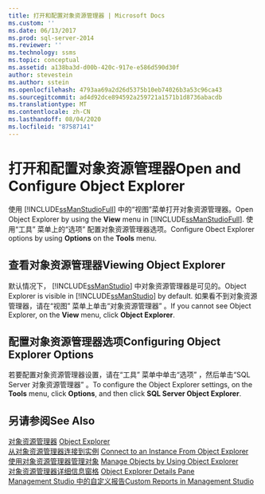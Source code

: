 ```yaml
---
title: 打开和配置对象资源管理器 | Microsoft Docs
ms.custom: ''
ms.date: 06/13/2017
ms.prod: sql-server-2014
ms.reviewer: ''
ms.technology: ssms
ms.topic: conceptual
ms.assetid: a138ba3d-d00b-420c-917e-e586d590d30f
author: stevestein
ms.author: sstein
ms.openlocfilehash: 4793aa69a2d26d5375b10eb74026b3a53c96ca43
ms.sourcegitcommit: ad4d92dce894592a259721a1571b1d8736abacdb
ms.translationtype: MT
ms.contentlocale: zh-CN
ms.lasthandoff: 08/04/2020
ms.locfileid: "87587141"
---
```

# <a name="open-and-configure-object-explorer"></a><span data-ttu-id="d7d12-102">打开和配置对象资源管理器</span><span class="sxs-lookup"><span data-stu-id="d7d12-102">Open and Configure Object Explorer</span></span>
  <span data-ttu-id="d7d12-103">使用 [!INCLUDE[ssManStudioFull](../../includes/ssmanstudiofull-md.md)] 中的“视图”菜单打开对象资源管理器。</span><span class="sxs-lookup"><span data-stu-id="d7d12-103">Open Object Explorer by using the **View** menu in [!INCLUDE[ssManStudioFull](../../includes/ssmanstudiofull-md.md)].</span></span> <span data-ttu-id="d7d12-104">使用“工具”  菜单上的“选项”  配置对象资源管理器选项。</span><span class="sxs-lookup"><span data-stu-id="d7d12-104">Configure Obect Explorer options by using **Options** on the **Tools** menu.</span></span>  
  
## <a name="viewing-object-explorer"></a><span data-ttu-id="d7d12-105">查看对象资源管理器</span><span class="sxs-lookup"><span data-stu-id="d7d12-105">Viewing Object Explorer</span></span>  
 <span data-ttu-id="d7d12-106">默认情况下， [!INCLUDE[ssManStudio](../../includes/ssmanstudio-md.md)] 中对象资源管理器是可见的。</span><span class="sxs-lookup"><span data-stu-id="d7d12-106">Object Explorer is visible in [!INCLUDE[ssManStudio](../../includes/ssmanstudio-md.md)] by default.</span></span> <span data-ttu-id="d7d12-107">如果看不到对象资源管理器，请在“视图”  菜单上单击“对象资源管理器”  。</span><span class="sxs-lookup"><span data-stu-id="d7d12-107">If you cannot see Object Explorer, on the **View** menu, click **Object Explorer**.</span></span>  
  
## <a name="configuring-object-explorer-options"></a><span data-ttu-id="d7d12-108">配置对象资源管理器选项</span><span class="sxs-lookup"><span data-stu-id="d7d12-108">Configuring Object Explorer Options</span></span>  
 <span data-ttu-id="d7d12-109">若要配置对象资源管理器设置，请在“工具”  菜单中单击“选项”  ，然后单击“SQL Server 对象资源管理器”  。</span><span class="sxs-lookup"><span data-stu-id="d7d12-109">To configure the Object Explorer settings, on the **Tools** menu, click **Options**, and then click **SQL Server Object Explorer**.</span></span>  
  
## <a name="see-also"></a><span data-ttu-id="d7d12-110">另请参阅</span><span class="sxs-lookup"><span data-stu-id="d7d12-110">See Also</span></span>  
 <span data-ttu-id="d7d12-111">[对象资源管理器](object-explorer.md) </span><span class="sxs-lookup"><span data-stu-id="d7d12-111">[Object Explorer](object-explorer.md) </span></span>  
 <span data-ttu-id="d7d12-112">[从对象资源管理器连接到实例](connect-to-an-instance-from-object-explorer.md) </span><span class="sxs-lookup"><span data-stu-id="d7d12-112">[Connect to an Instance From Object Explorer](connect-to-an-instance-from-object-explorer.md) </span></span>  
 <span data-ttu-id="d7d12-113">[使用对象资源管理器管理对象](manage-objects-by-using-object-explorer.md) </span><span class="sxs-lookup"><span data-stu-id="d7d12-113">[Manage Objects by Using Object Explorer](manage-objects-by-using-object-explorer.md) </span></span>  
 <span data-ttu-id="d7d12-114">[对象资源管理器详细信息窗格](object-explorer-details-pane.md) </span><span class="sxs-lookup"><span data-stu-id="d7d12-114">[Object Explorer Details Pane](object-explorer-details-pane.md) </span></span>  
 [<span data-ttu-id="d7d12-115">Management Studio 中的自定义报告</span><span class="sxs-lookup"><span data-stu-id="d7d12-115">Custom Reports in Management Studio</span></span>](custom-reports-in-management-studio.md)  
  
  
